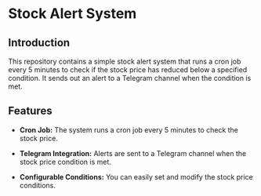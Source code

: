
# Stock Alert System

## Introduction

This repository contains a simple stock alert system that runs a cron job every 5 minutes to check if the stock price has reduced below a specified condition. It sends out an alert to a Telegram channel when the condition is met.

## Features

- **Cron Job:** The system runs a cron job every 5 minutes to check the stock price.

- **Telegram Integration:** Alerts are sent to a Telegram channel when the stock price condition is met.

- **Configurable Conditions:** You can easily set and modify the stock price conditions.

